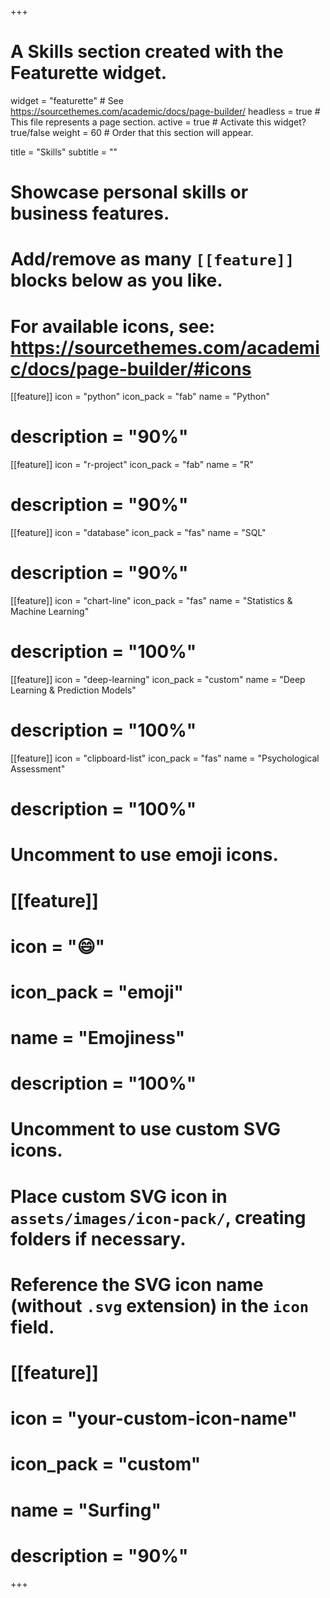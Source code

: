 +++
# A Skills section created with the Featurette widget.
widget = "featurette"  # See https://sourcethemes.com/academic/docs/page-builder/
headless = true  # This file represents a page section.
active = true  # Activate this widget? true/false
weight = 60  # Order that this section will appear.

title = "Skills"
subtitle = ""

# Showcase personal skills or business features.
# 
# Add/remove as many `[[feature]]` blocks below as you like.
# 
# For available icons, see: https://sourcethemes.com/academic/docs/page-builder/#icons

[[feature]]
  icon = "python"
  icon_pack = "fab"
  name = "Python"
  # description = "90%"

[[feature]]
  icon = "r-project"
  icon_pack = "fab"
  name = "R"
  # description = "90%"
  
[[feature]]
  icon = "database"
  icon_pack = "fas"
  name = "SQL"
  # description = "90%"

[[feature]]
  icon = "chart-line"
  icon_pack = "fas"
  name = "Statistics & Machine Learning"
  # description = "100%"  
  
[[feature]]
  icon = "deep-learning"
  icon_pack = "custom"
  name = "Deep Learning & Prediction Models"
  # description = "100%"  

[[feature]]
  icon = "clipboard-list"
  icon_pack = "fas"
  name = "Psychological Assessment"
  # description = "100%"  


# Uncomment to use emoji icons.
# [[feature]]
#  icon = ":smile:"
#  icon_pack = "emoji"
#  name = "Emojiness"
#  description = "100%"  

# Uncomment to use custom SVG icons.
# Place custom SVG icon in `assets/images/icon-pack/`, creating folders if necessary.
# Reference the SVG icon name (without `.svg` extension) in the `icon` field.
# [[feature]]
#  icon = "your-custom-icon-name"
#  icon_pack = "custom"
#  name = "Surfing"
#  description = "90%"

+++
